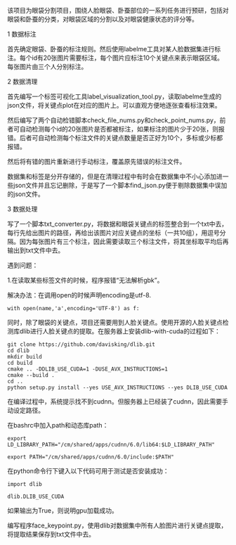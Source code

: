 该项目为眼袋分割项目，围绕人脸眼袋、卧蚕部位的一系列任务进行预研，包括对眼袋和卧蚕的分类，对眼袋区域的分割以及对眼袋健康状态的评分等。

1 数据标注

  首先确定眼袋、卧蚕的标注规则。然后使用labelme工具对某人脸数据集进行标注。每个id有20张图片需要标注，每个图片应标注10个关键点来表示眼袋区域。每张图片由三个人分别标注。
  
2 数据清理

  首先编写一个标签可视化工具label_visualization_tool.py，读取labelme生成的json文件，将关键点plot在对应的图片上。可以直观方便地逐张查看标注效果。
  
  然后编写了两个自动检错脚本check_file_nums.py和check_point_nums.py，前者可自动检测每个id的20张图片是否都被标注，如果标注的图片少于20张，则报错。后者可自动检测每个标注文件的关键点数量是否正好为10个，多标或少标都报错。
  
  然后将有错的图片重新进行手动标注，覆盖原先错误的标注文件。
  
  数据集和标签是分开存储的，但是在清理过程中有时会在数据集中不小心添加进一些json文件并且忘记删除，于是写了一个脚本find_json.py便于剔除数据集中误加的json文件。
  
3 数据处理

  写了一个脚本txt_converter.py，将数据和眼袋关键点的标签整合到一个txt中去，每行先给出图片的路径，再给出该图片对应关键点的坐标（一共10组），用逗号分隔。因为每张图片有三个标注，因此需要读取三个标注文件，将其坐标取平均后再输出到txt文件中去。
  
  遇到问题：
  
  1.在读取某些标签文件的时候，程序报错“无法解析gbk”。
  
  解决办法：在调用open的时候声明encoding是utf-8.
  
    with open(name,'a',encoding='UTF-8') as f:
  
  同时，除了眼袋的关键点，项目还需要用到人脸关键点。使用开源的人脸关键点检测库dlib进行人脸关键点的提取。在服务器上安装dlib-with-cuda的过程如下：
  
    git clone https://github.com/davisking/dlib.git
    cd dlib
    mkdir build
    cd build
    cmake .. -DDLIB_USE_CUDA=1 -DUSE_AVX_INSTRUCTIONS=1
    cmake --build .
    cd ..
    python setup.py install --yes USE_AVX_INSTRUCTIONS --yes DLIB_USE_CUDA
  
  在编译过程中，系统提示找不到cudnn。但服务器上已经装了cudnn，因此需要手动设定路径。

  在bashrc中加入path和动态库path：
  
    export LD_LIBRARY_PATH="/cm/shared/apps/cudnn/6.0/lib64:$LD_LIBRARY_PATH"

    export PATH="/cm/shared/apps/cudnn/6.0/include:$PATH"
  
  在python命令行下键入以下代码可用于测试是否安装成功：

    import dlib

    dlib.DLIB_USE_CUDA

  如果输出为True，则说明gpu加载成功。

  编写程序face_keypoint.py，使用dlib对数据集中所有人脸图片进行关键点提取，将提取结果保存到txt文件中去。
  
  
